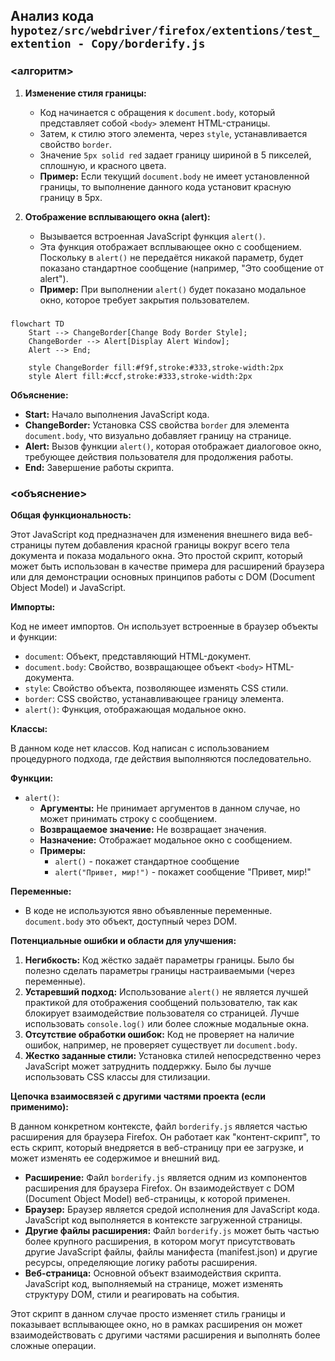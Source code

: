 ## Анализ кода `hypotez/src/webdriver/firefox/extentions/test_extention - Copy/borderify.js`

### <алгоритм>

1.  **Изменение стиля границы:**
    *   Код начинается с обращения к `document.body`, который представляет собой `<body>` элемент HTML-страницы.
    *   Затем, к стилю этого элемента, через `style`, устанавливается свойство `border`.
    *   Значение `5px solid red` задает границу шириной в 5 пикселей, сплошную, и красного цвета.
    *   **Пример:** Если текущий `document.body` не имеет установленной границы, то выполнение данного кода установит красную границу в 5px.

2.  **Отображение всплывающего окна (alert):**
    *   Вызывается встроенная JavaScript функция `alert()`.
    *   Эта функция отображает всплывающее окно с сообщением. Поскольку в `alert()` не передаётся никакой параметр, будет показано стандартное сообщение (например, "Это сообщение от alert").
    *   **Пример:** При выполнении `alert()` будет показано модальное окно, которое требует закрытия пользователем.

### <mermaid>

```mermaid
flowchart TD
    Start --> ChangeBorder[Change Body Border Style];
    ChangeBorder --> Alert[Display Alert Window];
    Alert --> End;
    
    style ChangeBorder fill:#f9f,stroke:#333,stroke-width:2px
    style Alert fill:#ccf,stroke:#333,stroke-width:2px
```

**Объяснение:**

*   **Start:** Начало выполнения JavaScript кода.
*   **ChangeBorder:** Установка CSS свойства `border` для элемента `document.body`, что визуально добавляет границу на странице.
*   **Alert:** Вызов функции `alert()`, которая отображает диалоговое окно, требующее действия пользователя для продолжения работы.
*   **End:** Завершение работы скрипта.

### <объяснение>

**Общая функциональность:**

Этот JavaScript код предназначен для изменения внешнего вида веб-страницы путем добавления красной границы вокруг всего тела документа и показа модального окна. Это простой скрипт, который может быть использован в качестве примера для расширений браузера или для демонстрации основных принципов работы с DOM (Document Object Model) и JavaScript.

**Импорты:**

Код не имеет импортов. Он использует встроенные в браузер объекты и функции:
*   `document`: Объект, представляющий HTML-документ.
*   `document.body`: Свойство, возвращающее объект `<body>` HTML-документа.
*   `style`: Свойство объекта, позволяющее изменять CSS стили.
*   `border`: CSS свойство, устанавливающее границу элемента.
*   `alert()`: Функция, отображающая модальное окно.

**Классы:**

В данном коде нет классов. Код написан с использованием процедурного подхода, где действия выполняются последовательно.

**Функции:**

*   `alert()`:
    *   **Аргументы:** Не принимает аргументов в данном случае, но может принимать строку с сообщением.
    *   **Возвращаемое значение:** Не возвращает значения.
    *   **Назначение:** Отображает модальное окно с сообщением.
    *   **Примеры:**
        *   `alert()` - покажет стандартное сообщение
        *   `alert("Привет, мир!")` - покажет сообщение "Привет, мир!"

**Переменные:**
*   В коде не используются явно объявленные переменные. `document.body` это объект, доступный через DOM.

**Потенциальные ошибки и области для улучшения:**

1.  **Негибкость:** Код жёстко задаёт параметры границы. Было бы полезно сделать параметры границы настраиваемыми (через переменные).
2.  **Устаревший подход:** Использование `alert()` не является лучшей практикой для отображения сообщений пользователю, так как блокирует взаимодействие пользователя со страницей. Лучше использовать `console.log()` или более сложные модальные окна.
3.  **Отсутствие обработки ошибок:** Код не проверяет на наличие ошибок, например, не проверяет существует ли `document.body`.
4.  **Жестко заданные стили:** Установка стилей непосредственно через JavaScript может затруднить поддержку. Было бы лучше использовать CSS классы для стилизации.

**Цепочка взаимосвязей с другими частями проекта (если применимо):**

В данном конкретном контексте, файл `borderify.js` является частью расширения для браузера Firefox.
Он работает как "контент-скрипт", то есть скрипт, который внедряется в веб-страницу при ее загрузке, и может изменять ее содержимое и внешний вид.

*   **Расширение:** Файл `borderify.js` является одним из компонентов расширения для браузера Firefox. Он взаимодействует с DOM (Document Object Model) веб-страницы, к которой применен.
*   **Браузер:** Браузер является средой исполнения для JavaScript кода. JavaScript код выполняется в контексте загруженной страницы.
*   **Другие файлы расширения:** Файл `borderify.js` может быть частью более крупного расширения, в котором могут присутствовать другие JavaScript файлы, файлы манифеста (manifest.json) и другие ресурсы, определяющие логику работы расширения.
*   **Веб-страница:** Основной объект взаимодействия скрипта. JavaScript код, выполняемый на странице, может изменять структуру DOM, стили и реагировать на события.

Этот скрипт в данном случае просто изменяет стиль границы и показывает всплывающее окно, но в рамках расширения он может взаимодействовать с другими частями расширения и выполнять более сложные операции.
